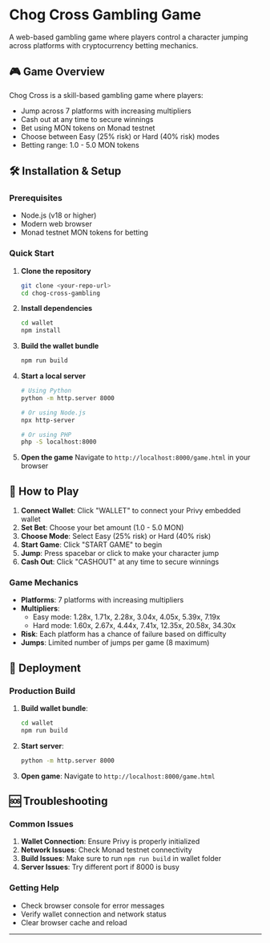 #  Chog Cross Gambling Game

A web-based gambling game where players control a character jumping across platforms with cryptocurrency betting mechanics.

## 🎮 Game Overview

Chog Cross is a skill-based gambling game where players:
- Jump across 7 platforms with increasing multipliers
- Cash out at any time to secure winnings
- Bet using MON tokens on Monad testnet
- Choose between Easy (25% risk) or Hard (40% risk) modes
- Betting range: 1.0 - 5.0 MON tokens

## 🛠️ Installation & Setup

### Prerequisites
- Node.js (v18 or higher)
- Modern web browser
- Monad testnet MON tokens for betting

### Quick Start

1. **Clone the repository**
   ```bash
   git clone <your-repo-url>
   cd chog-cross-gambling
   ```

2. **Install dependencies**
   ```bash
   cd wallet
   npm install
   ```

3. **Build the wallet bundle**
   ```bash
   npm run build
   ```

4. **Start a local server**
   ```bash
   # Using Python
   python -m http.server 8000
   
   # Or using Node.js
   npx http-server
   
   # Or using PHP
   php -S localhost:8000
   ```

5. **Open the game**
   Navigate to `http://localhost:8000/game.html` in your browser

## 🎯 How to Play

1. **Connect Wallet**: Click "WALLET" to connect your Privy embedded wallet
2. **Set Bet**: Choose your bet amount (1.0 - 5.0 MON)
3. **Choose Mode**: Select Easy (25% risk) or Hard (40% risk)
4. **Start Game**: Click "START GAME" to begin
5. **Jump**: Press spacebar or click to make your character jump
6. **Cash Out**: Click "CASHOUT" at any time to secure winnings

### Game Mechanics
- **Platforms**: 7 platforms with increasing multipliers
- **Multipliers**: 
  - Easy mode: 1.28x, 1.71x, 2.28x, 3.04x, 4.05x, 5.39x, 7.19x
  - Hard mode: 1.60x, 2.67x, 4.44x, 7.41x, 12.35x, 20.58x, 34.30x
- **Risk**: Each platform has a chance of failure based on difficulty
- **Jumps**: Limited number of jumps per game (8 maximum)

## 🚀 Deployment

### Production Build
1. **Build wallet bundle**:
   ```bash
   cd wallet
   npm run build
   ```

2. **Start server**:
   ```bash
   python -m http.server 8000
   ```

3. **Open game**:
   Navigate to `http://localhost:8000/game.html`

## 🆘 Troubleshooting

### Common Issues
1. **Wallet Connection**: Ensure Privy is properly initialized
2. **Network Issues**: Check Monad testnet connectivity
3. **Build Issues**: Make sure to run `npm run build` in wallet folder
4. **Server Issues**: Try different port if 8000 is busy

### Getting Help
- Check browser console for error messages
- Verify wallet connection and network status
- Clear browser cache and reload

---

